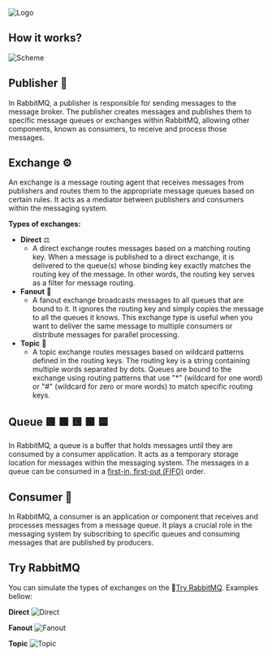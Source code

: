 ![Logo](https://upload.wikimedia.org/wikipedia/commons/7/71/RabbitMQ_logo.svg)

## How it works?

![Scheme](https://raw.githubusercontent.com/jellyBott/RabbitMQ/master/Images/rabbitMQ_scheme.jpg)

## Publisher 📨

In RabbitMQ, a publisher is responsible for sending messages to the message broker. The publisher creates messages and publishes them to specific message queues or exchanges within RabbitMQ, allowing other components, known as consumers, to receive and process those messages.

## Exchange ⚙️

An exchange is a message routing agent that receives messages from publishers and routes them to the appropriate message queues based on certain rules. It acts as a mediator between publishers and consumers within the messaging system.

**Types of exchanges:**

 - **Direct** ⚖️
	 - A direct exchange routes messages based on a matching routing key. When a message is published to a 		direct exchange, it is delivered to the queue(s) whose binding key exactly matches the routing key of the message. In other words, the routing key serves as a filter for message routing.
 - **Fanout** 🔗
	 - A fanout exchange broadcasts messages to all queues that are bound to it. It ignores the routing key and simply copies the message to all the queues it knows. This exchange type is useful when you want to deliver the same message to multiple consumers or distribute messages for parallel processing.
- **Topic** 🛃
	 - A topic exchange routes messages based on wildcard patterns defined in the routing keys. The routing key is a string containing multiple words separated by dots. Queues are bound to the exchange using routing patterns that use "*" (wildcard for one word) or "#" (wildcard for zero or more words) to match specific routing keys.

## Queue 🟥 🟧 🟨 🟩 🟦

In RabbitMQ, a queue is a buffer that holds messages until they are consumed by a consumer application. It acts as a temporary storage location for messages within the messaging system. The messages in a queue can be consumed in a [first-in, first-out (FIFO)](https://en.wikipedia.org/wiki/FIFO_%28computing_and_electronics%29) order.

## Consumer 📮
In RabbitMQ, a consumer is an application or component that receives and processes messages from a message queue. It plays a crucial role in the messaging system by subscribing to specific queues and consuming messages that are published by producers.

## Try RabbitMQ

You can simulate the types of exchanges on the 🔗[Try RabbitMQ](https://tryrabbitmq.com). Examples bellow:

**Direct**
![Direct](https://raw.githubusercontent.com/jellyBott/RabbitMQ/master/gifs/rabbitmq_direct.gif)

**Fanout**
![Fanout](https://raw.githubusercontent.com/jellyBott/RabbitMQ/master/gifs/rabbitmq_fanout.gif)

**Topic**
![Topic](https://raw.githubusercontent.com/jellyBott/RabbitMQ/master/gifs/rabbitmq_topic.gif)
